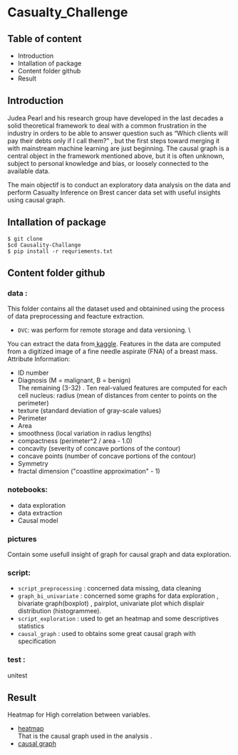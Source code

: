 # Casualty_Challenge

## Table of content
- Introduction
- Intallation of package
- Content folder github
- Result
  
## Introduction
 Judea Pearl and his research group have developed in the last decades a solid theoretical framework to deal with a common frustration in the industry in orders to
be able to answer question such as “Which clients will pay their debts only if I call them?” , but the first steps toward merging it with mainstream machine learning are
just beginning. The causal graph is a central object in the framework mentioned above, but it is often unknown, subject to personal knowledge and bias, or loosely
connected to the available data.

The main objectif is to conduct an exploratory data analysis on the data and perform Casualty Inference on Brest cancer data set with useful insights using causal graph.

## Intallation of package
``` 
$ git clone 
$cd Causality-Challange
$ pip install -r requriements.txt
```
 
 ## Content folder github
 ### data :
 This folder contains all the dataset used and obtainined using the process of data preprocessing and feacture extraction.
  - ``DVC``:  was perform for remote storage and data versioning. \
  
 You can extract the data from[ kaggle](https://www.kaggle.com/uciml/breast-cancer-wisconsin-data).
 Features in the data are computed from a digitized image of a fine needle aspirate (FNA) of a breast mass.
Attribute Information:
- ID number
- Diagnosis (M = malignant, B = benign) \
 The remaining (3-32) . Ten real-valued features are computed for each cell nucleus: radius (mean of distances from center to points on the perimeter)
- texture (standard deviation of gray-scale values)
- Perimeter
- Area
- smoothness (local variation in radius lengths)
- compactness (perimeter^2 / area - 1.0)
- concavity (severity of concave portions of the contour)
- concave points (number of concave portions of the contour)
- Symmetry
- fractal dimension ("coastline approximation" - 1)

 ### notebooks:
 - data exploration
 - data extraction
 -  Causal model
 
 ### pictures 
 Contain some  usefull insight of graph for causal graph and data exploration.
 ### script:
 - ``script_preprocessing`` : concerned data missing, data cleaning
 - ``graph_bi_univariate`` : concerned some graphs for data exploration ,  bivariate graph(boxplot) , pairplot, univariate plot which displair distribution (histogrammee).
 - ``script_exploration`` : used to get an heatmap  and some descriptives statistics
 - ``causal_graph`` : used to obtains some great causal graph with specification 
 
 ### test : 
 unitest
 
 ## Result
  Heatmap for High correlation between variables.
 - [heatmap](pictures/heatmap_with_high_corr.png) \
That is the causal graph used in the analysis .
 - [causal graph](https://github.com/Zchristian955/Casualty-Challenge/blob/fa5d84331af98b690057eefd3c527e13b7bf1454/pictures/causal_graph.png)


